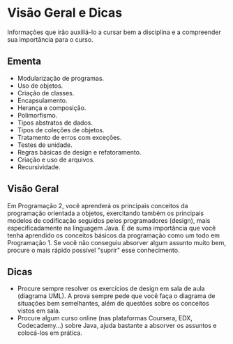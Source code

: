 # Visão Geral e Dicas

Informações que irão auxiliá-lo a cursar bem a disciplina e a compreender sua importância para o curso.

## Ementa
- Modularização de programas. 
- Uso de objetos. 
- Criação de classes.
- Encapsulamento. 
- Herança e composição. 
- Polimorfismo. 
- Tipos abstratos de dados. 
- Tipos de coleções de objetos. 
- Tratamento de erros com exceções. 
- Testes de unidade. 
- Regras básicas de design e refatoramento.
- Criação e uso de arquivos. 
- Recursividade.

## Visão Geral
Em Programação 2, você aprenderá os principais conceitos da programação orientada a objetos, exercitando também os principais modelos de codificação seguidos pelos programadores (design), mais especificadamente na linguagem Java. É de suma importância que você tenha aprendido os conceitos básicos da programação como um todo em Programação 1. Se você não conseguiu absorver algum assunto muito bem, procure o mais rápido possível "suprir" esse conhecimento.

## Dicas
- Procure sempre resolver os exercícios de design em sala de aula (diagrama UML). A prova sempre pede que você faça o diagrama de situações bem semelhantes, além de questões sobre os conceitos vistos em sala.
- Procure algum curso online (nas plataformas Coursera, EDX, Codecademy...) sobre Java, ajuda bastante a absorver os assuntos e colocá-los em prática.
